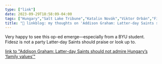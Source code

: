 ```yaml
---
type: ["link"]
date: 2023-09-29T18:58:09-04:00
tags: ["Hungary","Salt Lake Tribune","Katalin Novák","Viktor Orbán","Fidesz","BYU","Mormonism"]
title: "🔗 linkblog: my thoughts on 'Addison Graham: Latter-day Saints should not admire Hungary’s ‘family values’'"
---
```

Very happy to see this op-ed emerge—especially from a BYU student. Fidesz is not a party Latter-day Saints should praise or look up to.

[link to "Addison Graham: Latter-day Saints should not admire Hungary’s ‘family values’"](https://www.sltrib.com/opinion/commentary/2023/09/29/addison-graham-latter-day-saints/)
